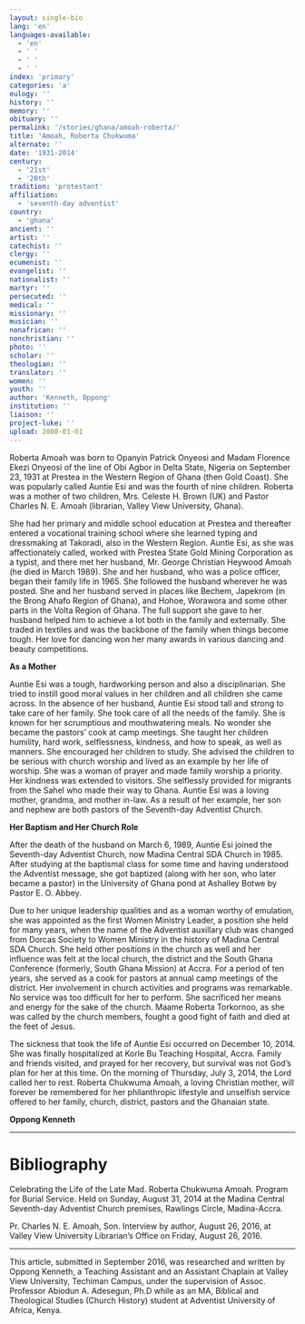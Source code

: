 ```yaml
---
layout: single-bio
lang: 'en'
languages-available:
  - 'en'
  - ' '
  - ' '
  - ' '
index: 'primary'
categories: 'a'
eulogy: ''
history: ''
memory: ''
obituary: ''
permalink: '/stories/ghana/amoah-roberta/'
title: 'Amoah, Roberta Chukwuma'
alternate: ''
date: '1931-2014'
century:
  - '21st'
  - '20th'
tradition: 'protestant'
affiliation:
  - 'seventh-day adventist'
country:
  - 'ghana'
ancient: ''
artist: ''
catechist: ''
clergy: ''
ecumenist: ''
evangelist: ''
nationalist: ''
martyr: ''
persecuted: ''
medical: ''
missionary: ''
musician: ''
nonafrican: ''
nonchristian: ''
photo: ''
scholar: ''
theologian: ''
translator: ''
women: ''
youth: ''
author: 'Kenneth, Oppong'
institution: ''
liaison: ''
project-luke: ''
upload: 2000-01-01
---
```



Roberta Amoah was born to Opanyin Patrick Onyeosi and Madam Florence Ekezi Onyeosi of the line of Obi Agbor in Delta State, Nigeria on September 23, 1931 at Prestea in the Western Region of Ghana (then Gold Coast). She was popularly called Auntie Esi and was the fourth of nine children. Roberta was a mother of two children, Mrs. Celeste H. Brown (UK) and Pastor Charles N. E. Amoah (librarian, Valley View University, Ghana).

She had her primary and middle school education at Prestea and thereafter entered a vocational training school where she learned typing and dressmaking at Takoradi, also in the Western Region. Auntie Esi, as she was affectionately called, worked with Prestea State Gold Mining Corporation as a typist, and there met her husband, Mr. George Christian Heywood Amoah (he died in March 1989). She and her husband, who was a police officer, began their family life in 1965. She followed the husband wherever he was posted. She and her husband served in places like Bechem, Japekrom (in the Brong Ahafo Region of Ghana), and Hohoe, Worawora and some other parts in the Volta Region of Ghana. The full support she gave to her husband helped him to achieve a lot both in the family and externally. She traded in textiles and was the backbone of the family when things become tough. Her love for dancing won her many awards in various dancing and beauty competitions.

**As a Mother**

Auntie Esi was a tough, hardworking person and also a disciplinarian. She tried to instill good moral values in her children and all children she came across. In the absence of her husband, Auntie Esi stood tall and strong to take care of her family. She took care of all the needs of the family. She is known for her scrumptious and mouthwatering meals. No wonder she became the pastors’ cook at camp meetings. She taught her children humility, hard work, selflessness, kindness, and how to speak, as well as manners. She encouraged her children to study. She advised the children to be serious with church worship and lived as an example by her life of worship. She was a woman of prayer and made family worship a priority. Her kindness was extended to visitors. She selflessly provided for migrants from the Sahel who made their way to Ghana. Auntie Esi was a loving mother, grandma, and mother in-law. As a result of her example, her son and nephew are both pastors of the Seventh-day Adventist Church.

**Her Baptism and Her Church Role**

After the death of the husband  on March 6, 1989, Auntie Esi joined the Seventh-day Adventist Church, now Madina Central SDA Church in 1985. After studying at the baptismal class for some time and having understood the Adventist message, she got baptized (along with her son, who later became a pastor) in the University of Ghana pond at Ashalley Botwe by Pastor E. O. Abbey.

Due to her unique leadership qualities and as a woman worthy of emulation, she was appointed as the first Women Ministry Leader, a position she held for many years, when the name of the Adventist auxillary club was changed from Dorcas Society to Women Ministry in the history of Madina Central SDA Church. She held other positions in the church as well and her influence was felt at the local church, the district and the South Ghana Conference (formerly, South Ghana Mission) at Accra. For a period of ten years, she served as a cook for pastors at annual camp meetings of the district. Her involvement in church activities and programs was remarkable. No service was too difficult for her to perform. She sacrificed her means and energy for the sake of the church. Maame Roberta Torkornoo, as she was called by the church members, fought a good fight of faith and died at the feet of Jesus.

The sickness that took the life of Auntie Esi occurred on December 10, 2014. She was finally hospitalized at Korle Bu Teaching Hospital, Accra. Family and friends visited, and prayed for her recovery, but survival was not God’s plan for her at this time. On the morning of Thursday, July 3, 2014, the Lord called her to rest. Roberta Chukwuma Amoah, a loving Christian mother, will forever be remembered for her philanthropic lifestyle and unselfish service offered to her family, church, district, pastors and the Ghanaian state.

**Oppong  Kenneth**

---

# Bibliography

Celebrating the Life of the Late Mad. Roberta Chukwuma Amoah. Program for Burial Service. Held on Sunday, August 31, 2014 at the Madina Central Seventh-day Adventist Church premises, Rawlings Circle, Madina-Accra.

Pr. Charles N. E. Amoah, Son. Interview by author, August 26, 2016, at Valley View University Librarian’s Office on Friday, August 26, 2016.

---

This article, submitted in September 2016, was researched and written by Oppong Kenneth, a Teaching Assistant and an Assistant Chaplain at Valley View University, Techiman Campus, under the supervision of Assoc. Professor Abiodun A. Adesegun, Ph.D while as an MA, Biblical and Theological Studies (Church History) student at Adventist University of Africa, Kenya.